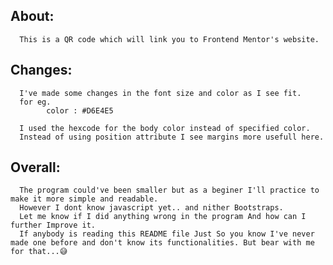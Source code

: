 ## About:
      This is a QR code which will link you to Frontend Mentor's website.

## Changes:
      I've made some changes in the font size and color as I see fit.
      for eg.
            color : #D6E4E5
      
      I used the hexcode for the body color instead of specified color.
      Instead of using position attribute I see margins more usefull here.


## Overall:
      The program could've been smaller but as a beginer I'll practice to make it more simple and readable.
      However I dont know javascript yet.. and nither Bootstraps.
      Let me know if I did anything wrong in the program And how can I further Improve it.
      If anybody is reading this README file Just So you know I've never made one before and don't know its functionalities. But bear with me for that...😅